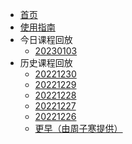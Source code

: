 - [首页](README.md)
- [使用指南](使用指南.md)
- 今日课程回放
  - [20230103](今日课程回放/20230103.md)
- 历史课程回放
  - [20221230](历史课程回放/20221230.md)
  - [20221229](历史课程回放/20221229.md)
  - [20221228](历史课程回放/20221228.md)
  - [20221227](历史课程回放/20221227.md)
  - [20221226](历史课程回放/20221226.md)
  - [更早（由周子寒提供）](历史课程回放/更早（由周子寒提供）)
